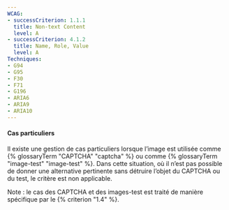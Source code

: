 ```yaml
---
WCAG: 
- successCriterion: 1.1.1
  title: Non-text Content
  level: A
- successCriterion: 4.1.2
  title: Name, Role, Value
  level: A
Techniques: 
- G94
- G95
- F30
- F71
- G196
- ARIA6
- ARIA9
- ARIA10
---
```


#### Cas particuliers

Il existe une gestion de cas particuliers lorsque l’image est utilisée comme {% glossaryTerm "CAPTCHA" "captcha" %} ou comme {% glossaryTerm "image-test" "image-test" %}. Dans cette situation, où il n’est pas possible de donner une alternative pertinente sans détruire l’objet du CAPTCHA ou du test, le critère est non applicable.

Note : le cas des CAPTCHA et des images-test est traité de manière spécifique par le {% criterion "1.4" %}.